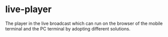 # live-player
The player in the live broadcast which can run on the browser of the mobile terminal and the PC terminal by adopting different solutions.
